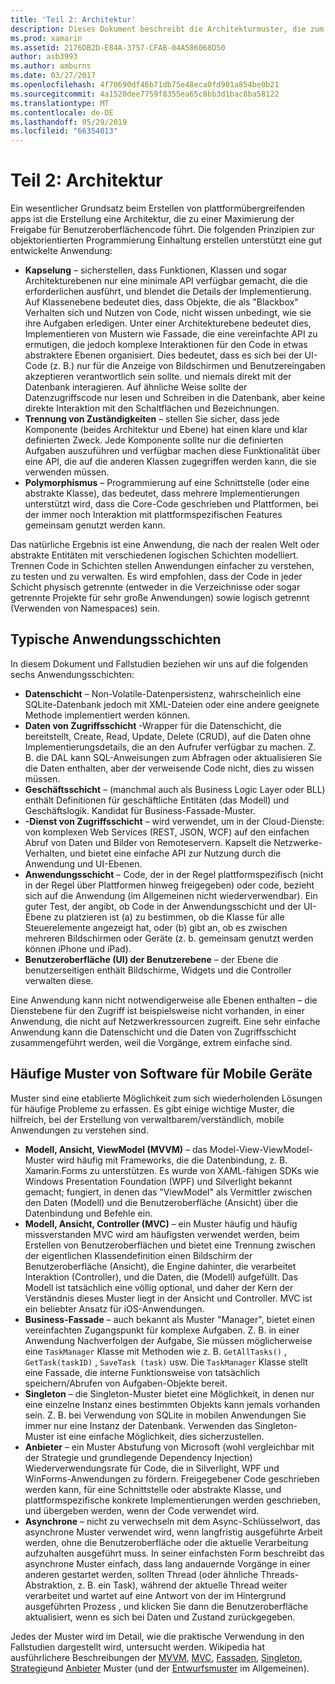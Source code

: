 ```yaml
---
title: 'Teil 2: Architektur'
description: Dieses Dokument beschreibt die Architekturmuster, die zum Erstellen von plattformübergreifenden Anwendungen hilfreich. Es wird erläutert, typische Anwendungsschichten (Datenschicht, Datenzugriffsebene, usw.) und häufige Muster von Software für mobile Geräte (MVVM, MVC, usw.).
ms.prod: xamarin
ms.assetid: 2176DB2D-E84A-3757-CFAB-04A586068D50
author: asb3993
ms.author: amburns
ms.date: 03/27/2017
ms.openlocfilehash: 4f70690df46b71db75e48eca0fd901a854be0b21
ms.sourcegitcommit: 4a1520dee7759f8355ea65c8bb3d1bac8ba58122
ms.translationtype: MT
ms.contentlocale: de-DE
ms.lasthandoff: 05/29/2019
ms.locfileid: "66354013"
---
```

# <a name="part-2---architecture"></a>Teil 2: Architektur

Ein wesentlicher Grundsatz beim Erstellen von plattformübergreifenden apps ist die Erstellung eine Architektur, die zu einer Maximierung der Freigabe für Benutzeroberflächencode führt. Die folgenden Prinzipien zur objektorientierten Programmierung Einhaltung erstellen unterstützt eine gut entwickelte Anwendung:

-   **Kapselung** – sicherstellen, dass Funktionen, Klassen und sogar Architekturebenen nur eine minimale API verfügbar gemacht, die die erforderlichen ausführt, und blendet die Details der Implementierung. Auf Klassenebene bedeutet dies, dass Objekte, die als "Blackbox" Verhalten sich und Nutzen von Code, nicht wissen unbedingt, wie sie ihre Aufgaben erledigen. Unter einer Architekturebene bedeutet dies, Implementieren von Mustern wie Fassade, die eine vereinfachte API zu ermutigen, die jedoch komplexe Interaktionen für den Code in etwas abstraktere Ebenen organisiert. Dies bedeutet, dass es sich bei der UI-Code (z. B.) nur für die Anzeige von Bildschirmen und Benutzereingaben akzeptieren verantwortlich sein sollte. und niemals direkt mit der Datenbank interagieren. Auf ähnliche Weise sollte der Datenzugriffscode nur lesen und Schreiben in die Datenbank, aber keine direkte Interaktion mit den Schaltflächen und Bezeichnungen.
-   **Trennung von Zuständigkeiten** – stellen Sie sicher, dass jede Komponente (beides Architektur und Ebene) hat einen klare und klar definierten Zweck. Jede Komponente sollte nur die definierten Aufgaben auszuführen und verfügbar machen diese Funktionalität über eine API, die auf die anderen Klassen zugegriffen werden kann, die sie verwenden müssen.
-   **Polymorphismus** – Programmierung auf eine Schnittstelle (oder eine abstrakte Klasse), das bedeutet, dass mehrere Implementierungen unterstützt wird, dass die Core-Code geschrieben und Plattformen, bei der immer noch Interaktion mit plattformspezifischen Features gemeinsam genutzt werden kann.


Das natürliche Ergebnis ist eine Anwendung, die nach der realen Welt oder abstrakte Entitäten mit verschiedenen logischen Schichten modelliert. Trennen Code in Schichten stellen Anwendungen einfacher zu verstehen, zu testen und zu verwalten. Es wird empfohlen, dass der Code in jeder Schicht physisch getrennte (entweder in die Verzeichnisse oder sogar getrennte Projekte für sehr große Anwendungen) sowie logisch getrennt (Verwenden von Namespaces) sein.

 <a name="Typical_Application_Layers" />


## <a name="typical-application-layers"></a>Typische Anwendungsschichten

In diesem Dokument und Fallstudien beziehen wir uns auf die folgenden sechs Anwendungsschichten:

-   **Datenschicht** – Non-Volatile-Datenpersistenz, wahrscheinlich eine SQLite-Datenbank jedoch mit XML-Dateien oder eine andere geeignete Methode implementiert werden können.
-   **Daten von Zugriffsschicht** -Wrapper für die Datenschicht, die bereitstellt, Create, Read, Update, Delete (CRUD), auf die Daten ohne Implementierungsdetails, die an den Aufrufer verfügbar zu machen. Z. B. die DAL kann SQL-Anweisungen zum Abfragen oder aktualisieren Sie die Daten enthalten, aber der verweisende Code nicht, dies zu wissen müssen.
-   **Geschäftsschicht** – (manchmal auch als Business Logic Layer oder BLL) enthält Definitionen für geschäftliche Entitäten (das Modell) und Geschäftslogik. Kandidat für Business-Fassade-Muster.
-   **-Dienst von Zugriffsschicht** – wird verwendet, um in der Cloud-Dienste: von komplexen Web Services (REST, JSON, WCF) auf den einfachen Abruf von Daten und Bilder von Remoteservern. Kapselt die Netzwerke-Verhalten, und bietet eine einfache API zur Nutzung durch die Anwendung und UI-Ebenen.
-   **Anwendungsschicht** – Code, der in der Regel plattformspezifisch (nicht in der Regel über Plattformen hinweg freigegeben) oder code, bezieht sich auf die Anwendung (im Allgemeinen nicht wiederverwendbar). Ein guter Test, der angibt, ob Code in der Anwendungsschicht und der UI-Ebene zu platzieren ist (a) zu bestimmen, ob die Klasse für alle Steuerelemente angezeigt hat, oder (b) gibt an, ob es zwischen mehreren Bildschirmen oder Geräte (z. b. gemeinsam genutzt werden können iPhone und iPad).
-   **Benutzeroberfläche (UI) der Benutzerebene** – der Ebene die benutzerseitigen enthält Bildschirme, Widgets und die Controller verwalten diese.


Eine Anwendung kann nicht notwendigerweise alle Ebenen enthalten – die Dienstebene für den Zugriff ist beispielsweise nicht vorhanden, in einer Anwendung, die nicht auf Netzwerkressourcen zugreift. Eine sehr einfache Anwendung kann die Datenschicht und die Daten von Zugriffsschicht zusammengeführt werden, weil die Vorgänge, extrem einfache sind.

 <a name="Common_Mobile_Software_Patterns" />


## <a name="common-mobile-software-patterns"></a>Häufige Muster von Software für Mobile Geräte

Muster sind eine etablierte Möglichkeit zum sich wiederholenden Lösungen für häufige Probleme zu erfassen. Es gibt einige wichtige Muster, die hilfreich, bei der Erstellung von verwaltbarem/verständlich, mobile Anwendungen zu verstehen sind.

-   **Modell, Ansicht, ViewModel (MVVM)** – das Model-View-ViewModel-Muster wird häufig mit Frameworks, die die Datenbindung, z. B. Xamarin.Forms zu unterstützen. Es wurde von XAML-fähigen SDKs wie Windows Presentation Foundation (WPF) und Silverlight bekannt gemacht; fungiert, in denen das "ViewModel" als Vermittler zwischen den Daten (Modell) und die Benutzeroberfläche (Ansicht) über die Datenbindung und Befehle ein.
-   **Modell, Ansicht, Controller (MVC)** – ein Muster häufig und häufig missverstanden MVC wird am häufigsten verwendet werden, beim Erstellen von Benutzeroberflächen und bietet eine Trennung zwischen der eigentlichen Klassendefinition einen Bildschirm der Benutzeroberfläche (Ansicht), die Engine dahinter, die verarbeitet Interaktion (Controller), und die Daten, die (Modell) aufgefüllt. Das Modell ist tatsächlich eine völlig optional, und daher der Kern der Verständnis dieses Muster liegt in der Ansicht und Controller. MVC ist ein beliebter Ansatz für iOS-Anwendungen.
-   **Business-Fassade** – auch bekannt als Muster "Manager", bietet einen vereinfachten Zugangspunkt für komplexe Aufgaben. Z. B. in einer Anwendung Nachverfolgen der Aufgabe, Sie müssen möglicherweise eine `TaskManager` Klasse mit Methoden wie z. B. `GetAllTasks()` , `GetTask(taskID)` , `SaveTask (task)` usw. Die `TaskManager` Klasse stellt eine Fassade, die interne Funktionsweise von tatsächlich speichern/Abrufen von Aufgaben-Objekte bereit.
-   **Singleton** – die Singleton-Muster bietet eine Möglichkeit, in denen nur eine einzelne Instanz eines bestimmten Objekts kann jemals vorhanden sein. Z. B. bei Verwendung von SQLite in mobilen Anwendungen Sie immer nur eine Instanz der Datenbank. Verwenden das Singleton-Muster ist eine einfache Möglichkeit, dies sicherzustellen.
-   **Anbieter** – ein Muster Abstufung von Microsoft (wohl vergleichbar mit der Strategie und grundlegende Dependency Injection) Wiederverwendungsrate für Code, die in Silverlight, WPF und WinForms-Anwendungen zu fördern. Freigegebener Code geschrieben werden kann, für eine Schnittstelle oder abstrakte Klasse, und plattformspezifische konkrete Implementierungen werden geschrieben, und übergeben werden, wenn der Code verwendet wird.
-   **Asynchrone** – nicht zu verwechseln mit dem Async-Schlüsselwort, das asynchrone Muster verwendet wird, wenn langfristig ausgeführte Arbeit werden, ohne die Benutzeroberfläche oder die aktuelle Verarbeitung aufzuhalten ausgeführt muss. In seiner einfachsten Form beschreibt das asynchrone Muster einfach, dass lang andauernde Vorgänge in einer anderen gestartet werden, sollten Thread (oder ähnliche Threads-Abstraktion, z. B. ein Task), während der aktuelle Thread weiter verarbeitet und wartet auf eine Antwort von der im Hintergrund ausgeführten Prozess , und klicken Sie dann die Benutzeroberfläche aktualisiert, wenn es sich bei Daten und Zustand zurückgegeben.


Jedes der Muster wird im Detail, wie die praktische Verwendung in den Fallstudien dargestellt wird, untersucht werden. Wikipedia hat ausführlichere Beschreibungen der [MVVM](https://en.wikipedia.org/wiki/Model–view–viewmodel), [MVC](https://en.wikipedia.org/wiki/Model–view–controller), [Fassaden](https://en.wikipedia.org/wiki/Facade_pattern), [Singleton](https://en.wikipedia.org/wiki/Singleton_pattern), [Strategie](https://en.wikipedia.org/wiki/Strategy_pattern)und [Anbieter](https://en.wikipedia.org/wiki/Provider_model) Muster (und der [Entwurfsmuster](https://en.wikipedia.org/wiki/Design_Patterns) im Allgemeinen).
